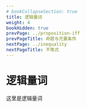 ```yaml
---
# bookCollapseSection: true
title: 逻辑量词
weight: 4
bookHidden: true
prevPage: ../proposition-iff
prevPageTitle: 命题与充要条件
nextPage: ../inequality
nextPageTitle: 不等式
---
```


# 逻辑量词

这里是逻辑量词